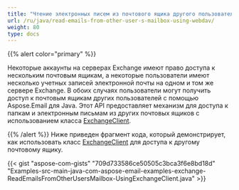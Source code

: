 ```yaml
---
title: "Чтение электронных писем из почтового ящика другого пользователя с использованием WebDav"
url: /ru/java/read-emails-from-other-user-s-mailbox-using-webdav/
weight: 80
type: docs
---
```


{{% alert color="primary" %}} 

Некоторые аккаунты на серверах Exchange имеют право доступа к нескольким почтовым ящикам, а некоторые пользователи имеют несколько учетных записей электронной почты на одном и том же сервере Exchange. В обоих случаях пользователи могут получить доступ к почтовым ящикам других пользователей с помощью Aspose.Email для Java. Этот API предоставляет механизм для доступа к папкам и электронным письмам из других почтовых ящиков с использованием класса [ExchangeClient](https://apireference.aspose.com/email/java/com.aspose.email/exchangeclient).

{{% /alert %}} 
Ниже приведен фрагмент кода, который демонстрирует, как использовать класс [ExchangeClient](https://apireference.aspose.com/email/java/com.aspose.email/exchangeclient) для доступа к другому почтовому ящику.

{{< gist "aspose-com-gists" "709d733586ce50505c3bca3f6e8bd18d" "Examples-src-main-java-com-aspose-email-examples-exchange-ReadEmailsFromOtherUsersMailbox-UsingExchangeClient.java" >}}